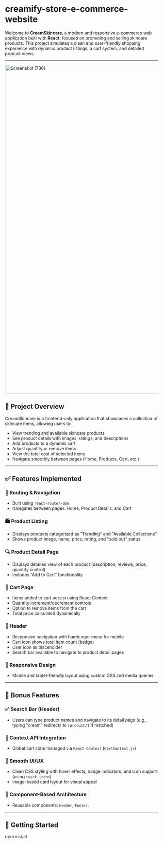 # creamify-store-e-commerce-website

Welcome to **CreamSkincare**, a modern and responsive e-commerce web application built with **React**, focused on promoting and selling skincare products. This project simulates a clean and user-friendly shopping experience with dynamic product listings, a cart system, and detailed product views.

---
<img width="1920" height="1080" alt="Screenshot (736)" src="https://github.com/user-attachments/assets/e11a45da-b843-4554-8cd2-956bce20db14" />

## 🌟 Project Overview

CreamSkincare is a frontend-only application that showcases a collection of skincare items, allowing users to:

- View trending and available skincare products
- See product details with images, ratings, and descriptions
- Add products to a dynamic cart
- Adjust quantity or remove items
- View the total cost of selected items
- Navigate smoothly between pages (Home, Products, Cart, etc.)

---

## ✅ Features Implemented

### 🔗 Routing & Navigation
- Built using `react-router-dom`
- Navigates between pages: Home, Product Details, and Cart

### 🛍️ Product Listing
- Displays products categorized as "Trending" and "Available Collections"
- Shows product image, name, price, rating, and "sold out" status

### 🔍 Product Detail Page
- Displays detailed view of each product (description, reviews, price, quantity control)
- Includes “Add to Cart” functionality

### 🛒 Cart Page
- Items added to cart persist using React Context
- Quantity increment/decrement controls
- Option to remove items from the cart
- Total price calculated dynamically

### 🎯 Header
- Responsive navigation with hamburger menu for mobile
- Cart icon shows total item count (badge)
- User icon as placeholder
- Search bar available to navigate to product detail pages

### 📱 Responsive Design
- Mobile and tablet-friendly layout using custom CSS and media queries

---

## 🎁 Bonus Features

### ✅ Search Bar (Header)
- Users can type product names and navigate to its detail page (e.g., typing "cream" redirects to `/product/1` if matched)

### 🧠 Context API Integration
- Global cart state managed via `React Context` (`CartContext.js`)

### 🌈 Smooth UI/UX
- Clean CSS styling with hover effects, badge indicators, and icon support (using `react-icons`)
- Image-based card layout for visual appeal

### 🧪 Component-Based Architecture
- Reusable components: `Header`, `Footer`.

---

## 🚀 Getting Started

npm install

